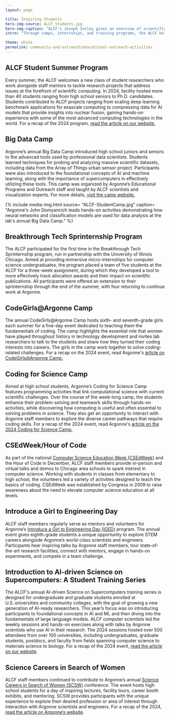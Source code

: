 ```yaml
---
layout: page

title: Inspiring Students
hero-img-source: ALCF_Students.jpg
hero-img-caption: "ALCF's Joseph Insley gives an overview of scientific visualizations to a group of students participating in an Argonne computing camp."
intro: "Through camps, internships, and training programs, the ALCF helps students gain valuable experience with HPC and AI, opening the doors to potential career paths in computing."

theme: white
permalink: community-and-outreach/educational-outreach-activities
---
```


## ALCF Student Summer Program
Every summer, the ALCF welcomes a new class of student researchers who work alongside staff mentors to tackle research projects that address issues at the forefront of scientific computing. In 2024, facility hosted more than 40 students ranging from high school seniors to Ph.D. candidates. Students contributed to ALCF projects ranging from scaling deep learning benchmark applications for exascale computing to compressing data for AI models that provide insights into nuclear fusion, gaining hands-on experience with some of the most advanced computing technologies in the world. For a recap of the 2024 program, [read the article on our website.](https://www.alcf.anl.gov/news/summer-students-tackle-supercomputing-and-ai-research-projects)

## Big Data Camp
Argonne’s annual Big Data Camp introduced high school juniors and seniors to the advanced tools used by professional data scientists. Students learned techniques for probing and analyzing massive scientific datasets, including data from the Array of Things urban sensor project. Participants were also introduced to the foundational concepts of AI and machine learning, along with the importance of supercomputers in effectively utilizing these tools. This camp was organized by Argonne’s Educational Programs and Outreach staff and taught by ALCF scientists and visualization experts. For more details, [visit the camp website.](https://www.anl.gov/education/big-data-camp)

{% include media-img.html
   source= "ALCF-StudentCamp.jpg"
   caption= "Argonne's John Domyancich leads hands-on activities demonstrating how neural networks and classification models are used for data analysis at the lab's annual Big Data Camp."
%}


## Breakthrough Tech Sprinternship Program 
The ALCF participated for the first time in the Breakthrough Tech Sprinternship program, run in partnership with the University of Illinois Chicago. Aimed at providing immersive micro-internships for computer science undergraduates, the program placed a team of five students at the ALCF for a three-week assignment, during which they developed a tool to more effectively track allocation awards and their impact on scientific publications. All participants were offered an extension to their sprinternship through the end of the summer, with four returning to continue work at Argonne. 

## CodeGirls@Argonne Camp
The annual CodeGirls@Argonne Camp hosts sixth- and seventh-grade girls each summer for a five-day event dedicated to teaching them the fundamentals of coding. The camp highlights the essential role that women have played throughout history in technology development and invites lab researchers to talk to the students and share how they turned their coding interests into careers. The girls in the camp work together to solve coding-related challenges. For a recap on the 2024 event, read Argonne's [article on CodeGirls@Argonne Camp.](https://www.alcf.anl.gov/news/argonne-summer-camps-connect-students-world-supercomputing)

## Coding for Science Camp 
Aimed at high school students, Argonne’s Coding for Science Camp features programming activities that link computational science with current scientific challenges. Over the course of the week-long camp, the students enhance their problem-solving and teamwork skills through hands-on activities, while discovering how computing is useful and often essential to solving problems in science. They also get an opportunity to interact with Argonne staff members to explore the diverse career pathways that require coding skills. For a recap of the 2024 event, read Argonne's [article on the 2024 Coding for Science Camp.](https://www.alcf.anl.gov/news/argonne-summer-camps-connect-students-world-supercomputing)

## CSEdWeek/Hour of Code
As part of the national [Computer Science Education Week (CSEdWeek)](https://www.csedweek.org/) and the Hour of Code in December, ALCF staff members provide in-person and virtual talks and demos to Chicago area schools to spark interest in computer science. Working with students in classes from elementary to high school, the volunteers led a variety of activities designed to teach the basics of coding. CSEdWeek was established by Congress in 2009 to raise awareness about the need to elevate computer science education at all levels.

## Introduce a Girl to Engineering Day
ALCF staff members regularly serve as mentors and volunteers for Argonne’s [Introduce a Girl to Engineering Day (IGED)](https://www.anl.gov/introduce-a-girl-to-engineering-day) program. The annual event gives eighth-grade students a unique opportunity to explore STEM careers alongside Argonne’s world-class scientists and engineers. Participants hear inspiring talks by Argonne staff members, tour state-of-the-art research facilities, connect with mentors, engage in hands-on experiments, and compete in a team challenge.

## Introduction to AI-driven Science on Supercomputers: A Student Training Series
The ALCF's annual AI-driven Science on Supercomputers training series is designed for undergraduate and graduate students enrolled at U.S. universities and community colleges, with the goal of growing a new generation of AI-ready researchers. This year’s focus was on introducing participants to foundational concepts in AI and ML and then diving into the fundamentals of large language models. ALCF computer scientists led the weekly sessions and hands-on exercises along with talks by Argonne scientists who use AI in their research. The 2024 sessions hosted over 500 attendees from over 100 universities, including undergraduates, graduate students, postdocs, and faculty from fields spanning computer science to materials science to biology. For a recap of the 2024 event, [read the article on our website](https://www.alcf.anl.gov/news/argonne-training-series-helps-prepare-new-generation-ai-ready-researchers).

## Science Careers in Search of Women
ALCF staff members continued to contribute to Argonne’s annual [Science Careers in Search of Women (SCSW)](https://www.anl.gov/science-careers-in-search-of-women) conference. The event hosts high school students for a day of inspiring lectures, facility tours, career booth exhibits, and mentoring. SCSW provides participants with the unique experience to explore their desired profession or area of interest through interaction with Argonne scientists and engineers. For a recap of the 2024, [read the article on Argonne’s website](https://www.anl.gov/article/argonne-hosts-2024-science-careers-in-search-of-women-event). 
